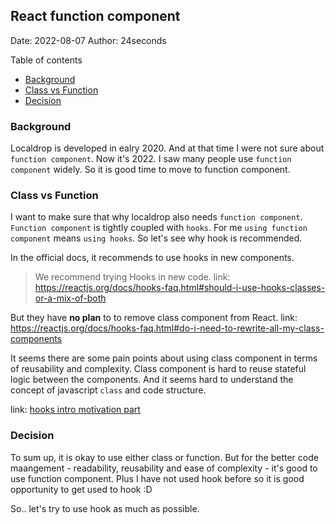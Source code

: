 ## React function component <!-- omit in toc -->

Date: 2022-08-07
Author: 24seconds

Table of contents
- [Background](#background)
- [Class vs Function](#class-vs-function)
- [Decision](#decision)


### Background

Localdrop is developed in ealry 2020. And at that time I were not sure about `function component`. Now it's 2022. I saw many people use `function component` widely. So it is good time to move to function component.  

### Class vs Function  
I want to make sure that why localdrop also needs `function component`. `Function component` is tightly coupled with `hooks`. For me `using function component` means `using hooks`. So let's see why hook is recommended.  

In the official docs, it recommends to use hooks in new components.
> We recommend trying Hooks in new code.
link:  https://reactjs.org/docs/hooks-faq.html#should-i-use-hooks-classes-or-a-mix-of-both

But they have **no plan** to to remove class component from React.
link: https://reactjs.org/docs/hooks-faq.html#do-i-need-to-rewrite-all-my-class-components

It seems there are some pain points about using class component in terms of reusability and complexity.
Class component is hard to reuse stateful logic between the components. And it seems hard to understand the concept of javascript `class` and code structure. 

link: [hooks intro motivation part](https://reactjs.org/docs/hooks-intro.html#motivation)

### Decision

To sum up, it is okay to use either class or function. But for the better code maangement - readability, reusability and ease of complexity - it's good to use function component. Plus I have not used hook before so it is good opportunity to get used to hook :D

So.. let's try to use hook as much as possible.


